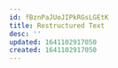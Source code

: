 ```yaml
---
id: fBznPaJUoJIPkRGsLGEtK
title: Restructured Text
desc: ''
updated: 1641102917050
created: 1641102917050
---
```


